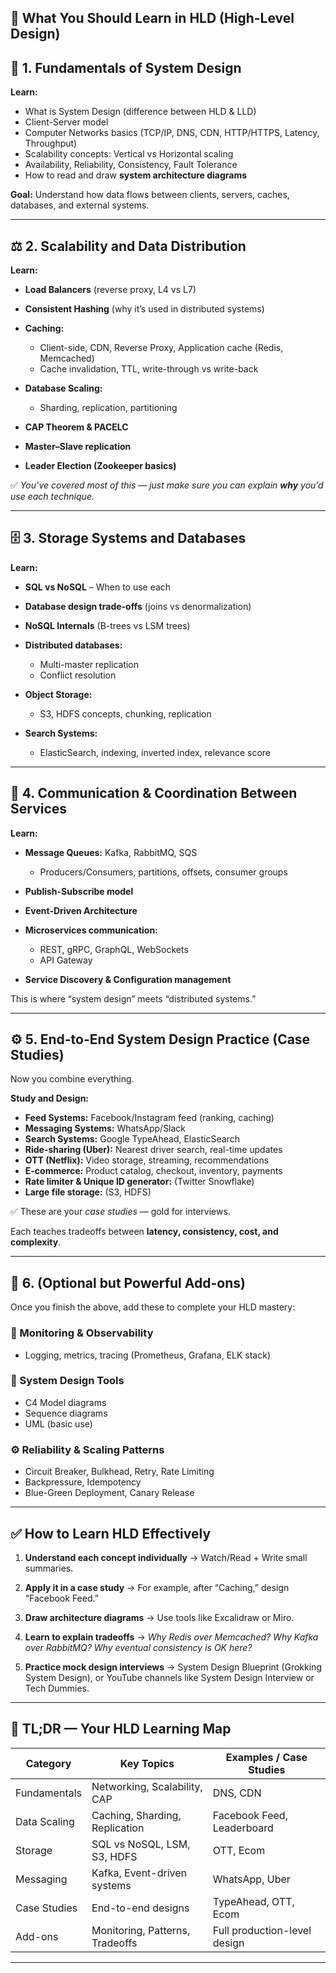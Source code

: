 ## 🧠 What You Should Learn in **HLD (High-Level Design)**

## 🧩 1. Fundamentals of System Design

**Learn:**

* What is System Design (difference between HLD & LLD)
* Client-Server model
* Computer Networks basics
  (TCP/IP, DNS, CDN, HTTP/HTTPS, Latency, Throughput)
* Scalability concepts: Vertical vs Horizontal scaling
* Availability, Reliability, Consistency, Fault Tolerance
* How to read and draw **system architecture diagrams**

**Goal:** Understand how data flows between clients, servers, caches, databases, and external systems.

---

## ⚖️ 2. Scalability and Data Distribution

**Learn:**

* **Load Balancers** (reverse proxy, L4 vs L7)
* **Consistent Hashing** (why it’s used in distributed systems)
* **Caching:**

  * Client-side, CDN, Reverse Proxy, Application cache (Redis, Memcached)
  * Cache invalidation, TTL, write-through vs write-back
* **Database Scaling:**

  * Sharding, replication, partitioning
* **CAP Theorem & PACELC**
* **Master–Slave replication**
* **Leader Election (Zookeeper basics)**

✅ *You’ve covered most of this — just make sure you can explain **why** you’d use each technique.*

---

## 🗄️ 3. Storage Systems and Databases

**Learn:**

* **SQL vs NoSQL** – When to use each
* **Database design trade-offs** (joins vs denormalization)
* **NoSQL Internals** (B-trees vs LSM trees)
* **Distributed databases:**

  * Multi-master replication
  * Conflict resolution
* **Object Storage:**

  * S3, HDFS concepts, chunking, replication
* **Search Systems:**

  * ElasticSearch, indexing, inverted index, relevance score

---

## 📨 4. Communication & Coordination Between Services

**Learn:**

* **Message Queues:** Kafka, RabbitMQ, SQS

  * Producers/Consumers, partitions, offsets, consumer groups
* **Publish-Subscribe model**
* **Event-Driven Architecture**
* **Microservices communication:**

  * REST, gRPC, GraphQL, WebSockets
  * API Gateway
* **Service Discovery & Configuration management**

This is where “system design” meets “distributed systems.”

---

## ⚙️ 5. End-to-End System Design Practice (Case Studies)

Now you combine everything.

**Study and Design:**

* **Feed Systems:** Facebook/Instagram feed (ranking, caching)
* **Messaging Systems:** WhatsApp/Slack
* **Search Systems:** Google TypeAhead, ElasticSearch
* **Ride-sharing (Uber):** Nearest driver search, real-time updates
* **OTT (Netflix):** Video storage, streaming, recommendations
* **E-commerce:** Product catalog, checkout, inventory, payments
* **Rate limiter & Unique ID generator:** (Twitter Snowflake)
* **Large file storage:** (S3, HDFS)

✅ These are your *case studies* — gold for interviews.

Each teaches tradeoffs between **latency, consistency, cost, and complexity**.

---

## 🧩 6. (Optional but Powerful Add-ons)

Once you finish the above, add these to complete your HLD mastery:

### 📡 Monitoring & Observability

* Logging, metrics, tracing (Prometheus, Grafana, ELK stack)

### 🧰 System Design Tools

* C4 Model diagrams
* Sequence diagrams
* UML (basic use)

### ⚙️ Reliability & Scaling Patterns

* Circuit Breaker, Bulkhead, Retry, Rate Limiting
* Backpressure, Idempotency
* Blue-Green Deployment, Canary Release

---

## ✅ How to Learn HLD Effectively

1. **Understand each concept individually**
   → Watch/Read + Write small summaries.

2. **Apply it in a case study**
   → For example, after “Caching,” design “Facebook Feed.”

3. **Draw architecture diagrams**
   → Use tools like Excalidraw or Miro.

4. **Learn to explain tradeoffs**
   → *Why Redis over Memcached? Why Kafka over RabbitMQ? Why eventual consistency is OK here?*

5. **Practice mock design interviews**
   → System Design Blueprint (Grokking System Design), or YouTube channels like System Design Interview or Tech Dummies.

---

## 🧭 TL;DR — Your HLD Learning Map

| Category     | Key Topics                      | Examples / Case Studies      |
| ------------ | ------------------------------- | ---------------------------- |
| Fundamentals | Networking, Scalability, CAP    | DNS, CDN                     |
| Data Scaling | Caching, Sharding, Replication  | Facebook Feed, Leaderboard   |
| Storage      | SQL vs NoSQL, LSM, S3, HDFS     | OTT, Ecom                    |
| Messaging    | Kafka, Event-driven systems     | WhatsApp, Uber               |
| Case Studies | End-to-end designs              | TypeAhead, OTT, Ecom         |
| Add-ons      | Monitoring, Patterns, Tradeoffs | Full production-level design |

---